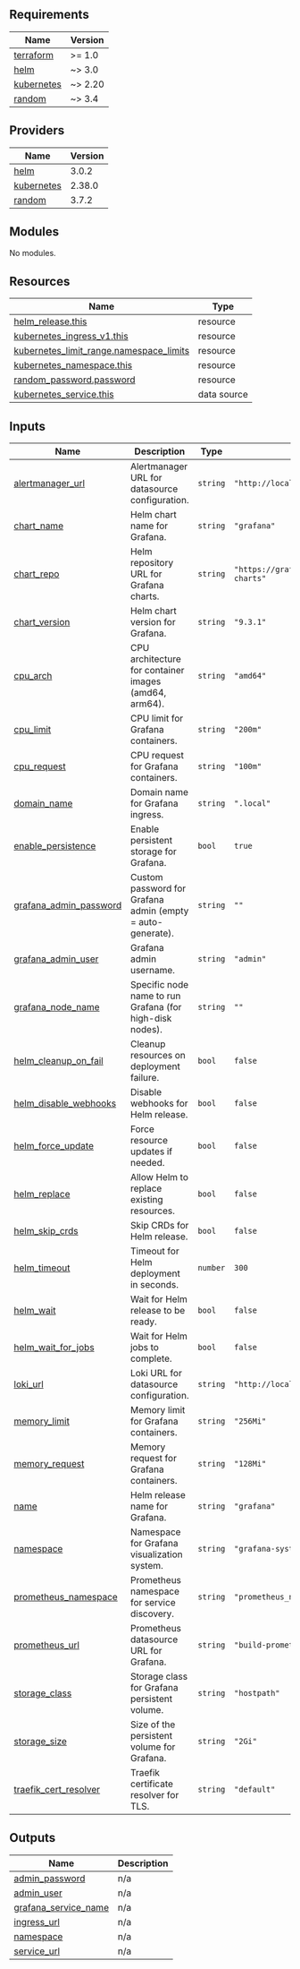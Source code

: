 <!-- BEGIN_TF_DOCS -->
## Requirements

| Name | Version |
|------|---------|
| <a name="requirement_terraform"></a> [terraform](#requirement\_terraform) | >= 1.0 |
| <a name="requirement_helm"></a> [helm](#requirement\_helm) | ~> 3.0 |
| <a name="requirement_kubernetes"></a> [kubernetes](#requirement\_kubernetes) | ~> 2.20 |
| <a name="requirement_random"></a> [random](#requirement\_random) | ~> 3.4 |

## Providers

| Name | Version |
|------|---------|
| <a name="provider_helm"></a> [helm](#provider\_helm) | 3.0.2 |
| <a name="provider_kubernetes"></a> [kubernetes](#provider\_kubernetes) | 2.38.0 |
| <a name="provider_random"></a> [random](#provider\_random) | 3.7.2 |

## Modules

No modules.

## Resources

| Name | Type |
|------|------|
| [helm_release.this](https://registry.terraform.io/providers/hashicorp/helm/latest/docs/resources/release) | resource |
| [kubernetes_ingress_v1.this](https://registry.terraform.io/providers/hashicorp/kubernetes/latest/docs/resources/ingress_v1) | resource |
| [kubernetes_limit_range.namespace_limits](https://registry.terraform.io/providers/hashicorp/kubernetes/latest/docs/resources/limit_range) | resource |
| [kubernetes_namespace.this](https://registry.terraform.io/providers/hashicorp/kubernetes/latest/docs/resources/namespace) | resource |
| [random_password.password](https://registry.terraform.io/providers/hashicorp/random/latest/docs/resources/password) | resource |
| [kubernetes_service.this](https://registry.terraform.io/providers/hashicorp/kubernetes/latest/docs/data-sources/service) | data source |

## Inputs

| Name | Description | Type | Default | Required |
|------|-------------|------|---------|:--------:|
| <a name="input_alertmanager_url"></a> [alertmanager\_url](#input\_alertmanager\_url) | Alertmanager URL for datasource configuration. | `string` | `"http://localhost:9093"` | no |
| <a name="input_chart_name"></a> [chart\_name](#input\_chart\_name) | Helm chart name for Grafana. | `string` | `"grafana"` | no |
| <a name="input_chart_repo"></a> [chart\_repo](#input\_chart\_repo) | Helm repository URL for Grafana charts. | `string` | `"https://grafana.github.io/helm-charts"` | no |
| <a name="input_chart_version"></a> [chart\_version](#input\_chart\_version) | Helm chart version for Grafana. | `string` | `"9.3.1"` | no |
| <a name="input_cpu_arch"></a> [cpu\_arch](#input\_cpu\_arch) | CPU architecture for container images (amd64, arm64). | `string` | `"amd64"` | no |
| <a name="input_cpu_limit"></a> [cpu\_limit](#input\_cpu\_limit) | CPU limit for Grafana containers. | `string` | `"200m"` | no |
| <a name="input_cpu_request"></a> [cpu\_request](#input\_cpu\_request) | CPU request for Grafana containers. | `string` | `"100m"` | no |
| <a name="input_domain_name"></a> [domain\_name](#input\_domain\_name) | Domain name for Grafana ingress. | `string` | `".local"` | no |
| <a name="input_enable_persistence"></a> [enable\_persistence](#input\_enable\_persistence) | Enable persistent storage for Grafana. | `bool` | `true` | no |
| <a name="input_grafana_admin_password"></a> [grafana\_admin\_password](#input\_grafana\_admin\_password) | Custom password for Grafana admin (empty = auto-generate). | `string` | `""` | no |
| <a name="input_grafana_admin_user"></a> [grafana\_admin\_user](#input\_grafana\_admin\_user) | Grafana admin username. | `string` | `"admin"` | no |
| <a name="input_grafana_node_name"></a> [grafana\_node\_name](#input\_grafana\_node\_name) | Specific node name to run Grafana (for high-disk nodes). | `string` | `""` | no |
| <a name="input_helm_cleanup_on_fail"></a> [helm\_cleanup\_on\_fail](#input\_helm\_cleanup\_on\_fail) | Cleanup resources on deployment failure. | `bool` | `false` | no |
| <a name="input_helm_disable_webhooks"></a> [helm\_disable\_webhooks](#input\_helm\_disable\_webhooks) | Disable webhooks for Helm release. | `bool` | `false` | no |
| <a name="input_helm_force_update"></a> [helm\_force\_update](#input\_helm\_force\_update) | Force resource updates if needed. | `bool` | `false` | no |
| <a name="input_helm_replace"></a> [helm\_replace](#input\_helm\_replace) | Allow Helm to replace existing resources. | `bool` | `false` | no |
| <a name="input_helm_skip_crds"></a> [helm\_skip\_crds](#input\_helm\_skip\_crds) | Skip CRDs for Helm release. | `bool` | `false` | no |
| <a name="input_helm_timeout"></a> [helm\_timeout](#input\_helm\_timeout) | Timeout for Helm deployment in seconds. | `number` | `300` | no |
| <a name="input_helm_wait"></a> [helm\_wait](#input\_helm\_wait) | Wait for Helm release to be ready. | `bool` | `false` | no |
| <a name="input_helm_wait_for_jobs"></a> [helm\_wait\_for\_jobs](#input\_helm\_wait\_for\_jobs) | Wait for Helm jobs to complete. | `bool` | `false` | no |
| <a name="input_loki_url"></a> [loki\_url](#input\_loki\_url) | Loki URL for datasource configuration. | `string` | `"http://localhost:3100"` | no |
| <a name="input_memory_limit"></a> [memory\_limit](#input\_memory\_limit) | Memory limit for Grafana containers. | `string` | `"256Mi"` | no |
| <a name="input_memory_request"></a> [memory\_request](#input\_memory\_request) | Memory request for Grafana containers. | `string` | `"128Mi"` | no |
| <a name="input_name"></a> [name](#input\_name) | Helm release name for Grafana. | `string` | `"grafana"` | no |
| <a name="input_namespace"></a> [namespace](#input\_namespace) | Namespace for Grafana visualization system. | `string` | `"grafana-system"` | no |
| <a name="input_prometheus_namespace"></a> [prometheus\_namespace](#input\_prometheus\_namespace) | Prometheus namespace for service discovery. | `string` | `"prometheus_namespace"` | no |
| <a name="input_prometheus_url"></a> [prometheus\_url](#input\_prometheus\_url) | Prometheus datasource URL for Grafana. | `string` | `"build-prometheus-server"` | no |
| <a name="input_storage_class"></a> [storage\_class](#input\_storage\_class) | Storage class for Grafana persistent volume. | `string` | `"hostpath"` | no |
| <a name="input_storage_size"></a> [storage\_size](#input\_storage\_size) | Size of the persistent volume for Grafana. | `string` | `"2Gi"` | no |
| <a name="input_traefik_cert_resolver"></a> [traefik\_cert\_resolver](#input\_traefik\_cert\_resolver) | Traefik certificate resolver for TLS. | `string` | `"default"` | no |

## Outputs

| Name | Description |
|------|-------------|
| <a name="output_admin_password"></a> [admin\_password](#output\_admin\_password) | n/a |
| <a name="output_admin_user"></a> [admin\_user](#output\_admin\_user) | n/a |
| <a name="output_grafana_service_name"></a> [grafana\_service\_name](#output\_grafana\_service\_name) | n/a |
| <a name="output_ingress_url"></a> [ingress\_url](#output\_ingress\_url) | n/a |
| <a name="output_namespace"></a> [namespace](#output\_namespace) | n/a |
| <a name="output_service_url"></a> [service\_url](#output\_service\_url) | n/a |
<!-- END_TF_DOCS -->